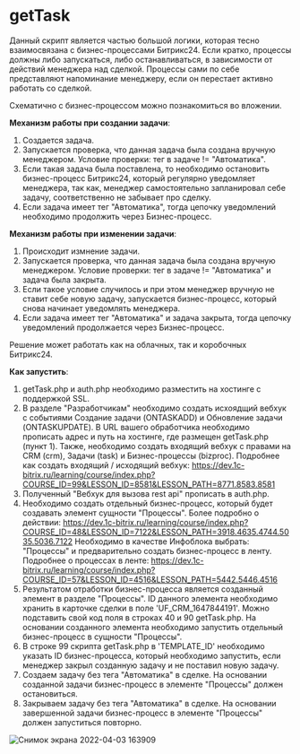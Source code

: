 # getTask

Данный скрипт является частью большой логики, которая тесно взаимосвязана с бизнес-процессами Битрикс24. Если кратко, процессы должны либо запускаться, либо останавливаться, в зависимости от действий менеджера над сделкой. Процессы сами по себе представляют напоминание менеджеру, если он перестает активно работать со сделкой.

Схематично с бизнес-процессом можно познакомиться во вложении.

**Механизм работы при создании задачи**:

1. Создается задача.
2. Запускается проверка, что данная задача была создана вручную менеджером. Условие проверки: тег в задаче != "Автоматика".  
3. Если такая задача была поставлена, то необходимо остановить бизнес-процесс Битрикс24, который регулярно уведомляет менеджера, так как, менеджер самостоятельно запланировал себе задачу, соответственно не забывает про сделку.
4. Если задача имеет тег "Автоматика", тогда цепочку уведомлений необходимо продолжить через Бизнес-процесс.

**Механизм работы при изменении задачи**:

1. Происходит измнение задачи.
2. Запускается проверка, что данная задача была создана вручную менеджером. Условие проверки: тег в задаче != "Автоматика" и задача была закрыта.  
3. Если такое условие случилось и при этом менеджер вручную не ставит себе новую задачу, запускается бизнес-процесс, который снова начинает уведомлять менеджера.
4. Если задача имеет тег "Автоматика" и задача закрыта, тогда цепочку уведомлений продолжается через Бизнес-процесс.

Решение может работать как на облачных, так и коробочных Битрикс24. 

**Как запустить**:
1. getTask.php и auth.php необходимо разместить на хостинге с поддержкой SSL.
2. В разделе "Разработчикам" необходимо создать исхоядщий вебхук с событиями Создание задачи (ONTASKADD) и Обновление задачи (ONTASKUPDATE). В URL вашего обработчика необходимо прописать адрес и путь на хостинге, где размещен getTask.php (пункт 1). Также, необходимо создать входящий вебхук с правами на CRM (crm), Задачи (task) и Бизнес-процессы (bizproc). Подробнее как создать входящий / исходящий вебхук: https://dev.1c-bitrix.ru/learning/course/index.php?COURSE_ID=99&LESSON_ID=8581&LESSON_PATH=8771.8583.8581
3. Полученный "Вебхук для вызова rest api" прописать в auth.php.
4. Необходимо создать отдельный бизнес-процесс, который будет создавать элемент сущности "Процессы". Более подробно о действии: https://dev.1c-bitrix.ru/learning/course/index.php?COURSE_ID=48&LESSON_ID=7122&LESSON_PATH=3918.4635.4744.5035.5036.7122 Необходимо в качестве Инфоблока выбрать: "Процессы" и предварительно создать бизнес-процесс в ленту. Подробнее о процессах в ленте: https://dev.1c-bitrix.ru/learning/course/index.php?COURSE_ID=57&LESSON_ID=4516&LESSON_PATH=5442.5446.4516
5. Результатом отработки бизнес-процесса является созданный элемент в разделе "Процессы". ID данного элемента необходимо хранить в карточке сделки в поле 'UF_CRM_1647844191'. Можно подставить свой код поля в строках 40 и 90 getTask.php. На основании созданного элемента необходимо запустить отдельный бизнес-процесс в сущности "Процессы".
6. В строке 99 скрипта getTask.php в 'TEMPLATE_ID' необходимо указать ID бизнес-процесса, который необходимо запустить, если менеджер закрыл созданную задачу и не поставил новую задачу.
7. Создаем задачу без тега "Автоматика" в сделке. На основании созданной задачи бизнес-процесс в элементе "Процессы" должен остановиться. 
8. Закрываем задачу без тега "Автоматика" в сделке. На основании завершенной задачи бизнес-процесс в элементе "Процессы" должен запуститься повторно.

![Снимок экрана 2022-04-03 163909](https://user-images.githubusercontent.com/59867180/161426142-6745ac43-e0c1-4718-a523-3ec8582941bc.png)
